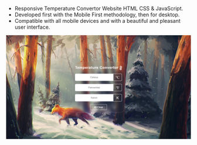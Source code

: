 - Responsive Temperature Convertor Website HTML CSS & JavaScript.
- Developed first with the Mobile First methodology, then for desktop.
- Compatible with all mobile devices and with a beautiful and pleasant user interface.

![preview img](/preview.png)

